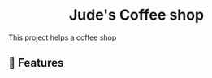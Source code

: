 <h1 align="center" id="title">Jude's Coffee shop</h1>


<p id="description">This project helps a coffee shop</p>

  
  
<h2>🧐 Features</h2>
